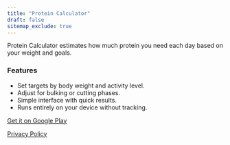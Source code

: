```yaml
---
title: "Protein Calculator"
draft: false
sitemap_exclude: true
---
```


Protein Calculator estimates how much protein you need each day based on your weight and goals.

### Features

- Set targets by body weight and activity level.
- Adjust for bulking or cutting phases.
- Simple interface with quick results.
- Runs entirely on your device without tracking.

[Get it on Google Play](https://play.google.com/store/apps/details?id=com.arran4.protein_calculator.protein_calculator)

[Privacy Policy](privacy/)
